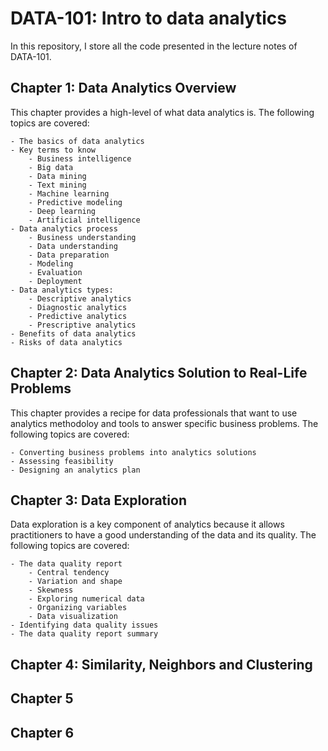 # DATA-101: Intro to data analytics

In this repository, I store all the code presented in the lecture notes of DATA-101.

## Chapter 1: Data Analytics Overview

This chapter provides a high-level of what data analytics is. The following topics are covered:

    - The basics of data analytics
    - Key terms to know
        - Business intelligence
        - Big data
        - Data mining
        - Text mining
        - Machine learning
        - Predictive modeling
        - Deep learning
        - Artificial intelligence
    - Data analytics process
        - Business understanding
        - Data understanding
        - Data preparation
        - Modeling 
        - Evaluation
        - Deployment
    - Data analytics types:
        - Descriptive analytics
        - Diagnostic analytics
        - Predictive analytics
        - Prescriptive analytics
    - Benefits of data analytics
    - Risks of data analytics
        

## Chapter 2: Data Analytics Solution to Real-Life Problems

This chapter provides a recipe for data professionals that want to use analytics methodoloy and tools to answer specific business problems. The following topics are covered: 

    - Converting business problems into analytics solutions
    - Assessing feasibility 
    - Designing an analytics plan


## Chapter 3: Data Exploration

Data exploration is a key component of analytics because it allows practitioners to have a good understanding of the data and its quality. The following topics are covered:

    - The data quality report
        - Central tendency
        - Variation and shape
        - Skewness
        - Exploring numerical data
        - Organizing variables
        - Data visualization
    - Identifying data quality issues
    - The data quality report summary


## Chapter 4: Similarity, Neighbors and Clustering

## Chapter 5

## Chapter 6
